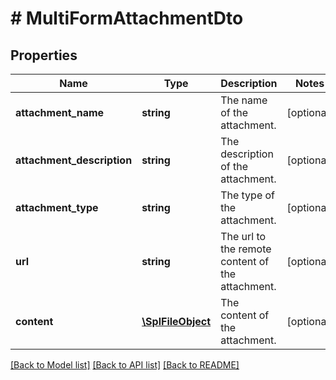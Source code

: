 # # MultiFormAttachmentDto

## Properties

Name | Type | Description | Notes
------------ | ------------- | ------------- | -------------
**attachment_name** | **string** | The name of the attachment. | [optional] 
**attachment_description** | **string** | The description of the attachment. | [optional] 
**attachment_type** | **string** | The type of the attachment. | [optional] 
**url** | **string** | The url to the remote content of the attachment. | [optional] 
**content** | [**\SplFileObject**](\SplFileObject.md) | The content of the attachment. | [optional] 

[[Back to Model list]](../../README.md#documentation-for-models) [[Back to API list]](../../README.md#documentation-for-api-endpoints) [[Back to README]](../../README.md)


